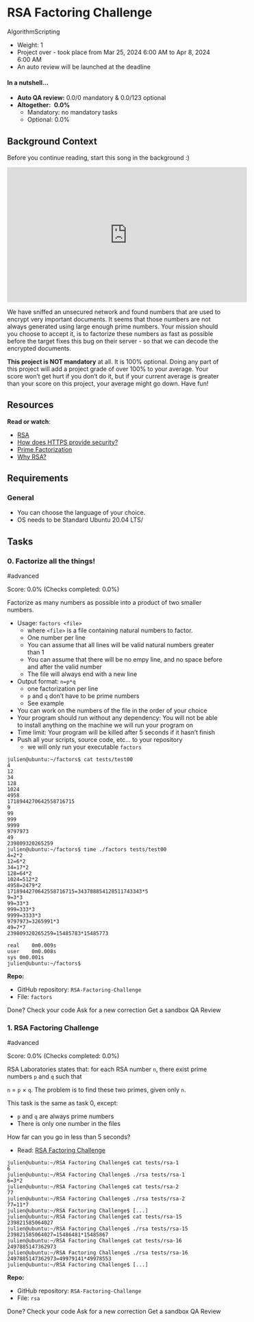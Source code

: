 # RSA Factoring Challenge

AlgorithmScripting

-   Weight: 1
-   Project over - took place from Mar 25, 2024 6:00 AM to Apr 8, 2024 6:00 AM
-   An auto review will be launched at the deadline

#### In a nutshell…

-   **Auto QA review:** 0.0/0 mandatory & 0.0/123 optional
-   **Altogether:**  **0.0%**
    -   Mandatory: no mandatory tasks
    -   Optional: 0.0%

## Background Context

Before you continue reading, start this song in the background :)

<iframe width="560" height="315" src="https://www.youtube.com/embed/tGSUjuSBt1A" frameborder="0" allowfullscreen=""></iframe>  
  

We have sniffed an unsecured network and found numbers that are used to encrypt very important documents. It seems that those numbers are not always generated using large enough prime numbers. Your mission should you choose to accept it, is to factorize these numbers as fast as possible before the target fixes this bug on their server - so that we can decode the encrypted documents.

**This project is NOT mandatory** at all. It is 100% optional. Doing any part of this project will add a project grade of over 100% to your average. Your score won’t get hurt if you don’t do it, but if your current average is greater than your score on this project, your average might go down. Have fun!

## Resources

**Read or watch**:

-   [RSA](https://intranet.alxswe.com/rltoken/VvijGiyWnPt8LDZjICgl1w "RSA")
-   [How does HTTPS provide security?](https://intranet.alxswe.com/rltoken/vNd9XWDEu1mgexyIGDMaXQ "How does HTTPS provide security?")
-   [Prime Factorization](https://intranet.alxswe.com/rltoken/kYixcru2uFRtLzb29NjiHg "Prime Factorization")
-   [Why RSA?](https://intranet.alxswe.com/rltoken/JM9Zrnja-XCQwm5kEzr_xA "Why RSA?")

## Requirements

### General

-   You can choose the language of your choice.
-   OS needs to be Standard Ubuntu 20.04 LTS/

## Tasks

### 0\. Factorize all the things!

#advanced

Score: 0.0% (Checks completed: 0.0%)

Factorize as many numbers as possible into a product of two smaller numbers.

-   Usage: `factors <file>`
    -   where `<file>` is a file containing natural numbers to factor.
    -   One number per line
    -   You can assume that all lines will be valid natural numbers greater than 1
    -   You can assume that there will be no empy line, and no space before and after the valid number
    -   The file will always end with a new line
-   Output format: `n=p*q`
    -   one factorization per line
    -   `p` and `q` don’t have to be prime numbers
    -   See example
-   You can work on the numbers of the file in the order of your choice
-   Your program should run without any dependency: You will not be able to install anything on the machine we will run your program on
-   Time limit: Your program will be killed after 5 seconds if it hasn’t finish
-   Push all your scripts, source code, etc… to your repository
    -   we will only run your executable `factors`

```
julien@ubuntu:~/factors$ cat tests/test00 
4
12
34
128
1024
4958
1718944270642558716715
9
99
999
9999
9797973
49
239809320265259
julien@ubuntu:~/factors$ time ./factors tests/test00
4=2*2
12=6*2
34=17*2
128=64*2
1024=512*2
4958=2479*2
1718944270642558716715=343788854128511743343*5
9=3*3
99=33*3
999=333*3
9999=3333*3
9797973=3265991*3
49=7*7
239809320265259=15485783*15485773

real    0m0.009s
user    0m0.008s
sys 0m0.001s
julien@ubuntu:~/factors$ 
```

**Repo:**

-   GitHub repository: `RSA-Factoring-Challenge`
-   File: `factors`

Done? Check your code Ask for a new correction Get a sandbox QA Review

### 1\. RSA Factoring Challenge

#advanced

Score: 0.0% (Checks completed: 0.0%)

RSA Laboratories states that: for each RSA number `n`, there exist prime numbers `p` and `q` such that

`n` = `p` × `q`. The problem is to find these two primes, given only `n`.

This task is the same as task 0, except:

-   `p` and `q` are always prime numbers
-   There is only one number in the files

How far can you go in less than 5 seconds?

-   Read: [RSA Factoring Challenge](https://intranet.alxswe.com/rltoken/Cn9Lq_kKNpNx4dmvFMuwgQ "RSA Factoring Challenge")

```
julien@ubuntu:~/RSA Factoring Challenge$ cat tests/rsa-1
6
julien@ubuntu:~/RSA Factoring Challenge$ ./rsa tests/rsa-1
6=3*2
julien@ubuntu:~/RSA Factoring Challenge$ cat tests/rsa-2
77
julien@ubuntu:~/RSA Factoring Challenge$ ./rsa tests/rsa-2
77=11*7
julien@ubuntu:~/RSA Factoring Challenge$ [...]  
julien@ubuntu:~/RSA Factoring Challenge$ cat tests/rsa-15
239821585064027
julien@ubuntu:~/RSA Factoring Challenge$ ./rsa tests/rsa-15 
239821585064027=15486481*15485867
julien@ubuntu:~/RSA Factoring Challenge$ cat tests/rsa-16
2497885147362973
julien@ubuntu:~/RSA Factoring Challenge$ ./rsa tests/rsa-16
2497885147362973=49979141*49978553
julien@ubuntu:~/RSA Factoring Challenge$ [...]
```

**Repo:**

-   GitHub repository: `RSA-Factoring-Challenge`
-   File: `rsa`

Done? Check your code Ask for a new correction Get a sandbox QA Review
